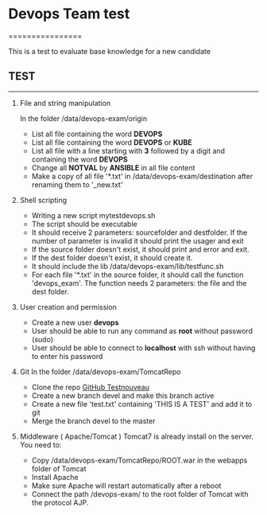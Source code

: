 # Devops Team test
================

This is a test to evaluate base knowledge for a new candidate

## TEST 
------------
1. File and string manipulation
   
   In the folder /data/devops-exam/origin
   * List all file containing the word **DEVOPS**
   * List all file containing the word **DEVOPS** or **KUBE**
   * List all file with a line starting with **3** followed by a digit and
     containing the word **DEVOPS**
   * Change all **NOTVAL** by **ANSIBLE** in all file content    
   * Make a copy of all file '*.txt' in /data/devops-exam/destination after
     renaming them to '<filename>_new.txt'
2. Shell scripting
   * Writing a new script mytestdevops.sh
   * The script should be executable
   * It should receive 2 parameters: sourcefolder and destfolder.  If the number of parameter
     is invalid it should print the usager and exit
   * If the source folder doesn't exist, it should print and error and exit.
   * If the dest folder doesn't exist, it should create it.
   * It should include the lib /data/devops-exam/lib/testfunc.sh
   * For each file '*.txt' in the source folder, it should call the function 'devops_exam'.  The function needs 2 parameters: the file and the dest folder.
3. User creation and permission
   * Create a new user **devops**
   * User should be able to run any command as **root** without password (sudo)
   * User should be able to connect to **localhost** with ssh without having to enter his password
4. Git
   In the folder /data/devops-exam/TomcatRepo
   * Clone the repo [GitHub Testnouveau](https://github.com/leparrain02/testnouveau.git)
   * Create a new branch devel and make this branch active
   * Create a new file 'test.txt' containing 'THIS IS A TEST' and add it to git
   * Merge the branch devel to the master
5. Middleware ( Apache/Tomcat )
   Tomcat7 is already install on the server. You need to:
   * Copy /data/devops-exam/TomcatRepo/ROOT.war in the webapps folder of Tomcat
   * Install Apache
   * Make sure Apache will restart automatically after a reboot
   * Connect the path /devops-exam/ to the root folder of Tomcat with the protocol AJP.
